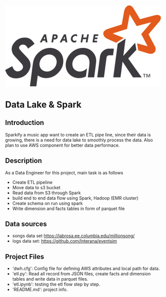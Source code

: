 ![spark](Apache_Spark_logo.svg.png)


# Data Lake & Spark

## Introduction

Sparkify a music app want to create an ETL pipe line, since their data is growing, there is a need for data lake to smoothly process the data. Also plan to use AWS component for better data performace.

## Description 

As a Data Engineer for this project, main task is as follows 
- Create ETL pipeline
- Move data to s3 bucket
- Read data from S3 through Spark
- build end to end data flow using Spark, Hadoop (EMR cluster)
- Create schema on run using spark
- Write dimension and facts tables in form of parquet file

## Data sources
- songs data set <https://labrosa.ee.columbia.edu/millionsong/>
- logs data set: <https://github.com/Interana/eventsim>

## Project Files

- 'dwh.cfg': Config file for defining AWS attributes and local path for data.
- 'etl.py': Read all record from JSON files, create facts and dimension tables and write data in parquet files.
- 'etl.ipynb': testing the etl flow step by step.
- 'README.md': project info.

